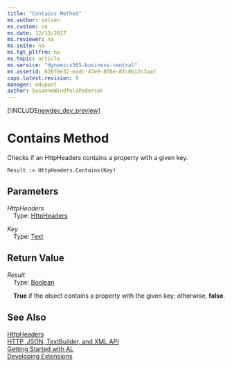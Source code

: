```yaml
---
title: "Contains Method"
ms.author: solsen
ms.custom: na
ms.date: 12/13/2017
ms.reviewer: na
ms.suite: na
ms.tgt_pltfrm: na
ms.topic: article
ms.service: "dynamics365-business-central"
ms.assetid: 620f0e32-eadc-43e9-8f6e-8fc0b12c3aaf
caps.latest.revision: 9
manager: edupont
author: SusanneWindfeldPedersen
---
```


[!INCLUDE[newdev_dev_preview](../includes/newdev_dev_preview.md)]

# Contains Method
Checks if an HttpHeaders contains a property with a given key.

```
Result := HttpHeaders.Contains(Key)
```

## Parameters
*HttpHeaders*  
&emsp;Type: [HttpHeaders](httpheaders-class.md)

*Key*  
&emsp;Type: [Text](../datatypes/devenv-text-data-type.md)

## Return Value
*Result*  
&emsp;Type: [Boolean](../datatypes/devenv-boolean-data-type.md)

&emsp;**True** if the object contains a property with the given key; otherwise, **false**.

## See Also
[HttpHeaders](httpheaders-class.md)  
[HTTP, JSON, TextBuilder, and XML API](../devenv-restapi-overview.md)  
[Getting Started with AL](../devenv-get-started.md)  
[Developing Extensions](../devenv-dev-overview.md)  
